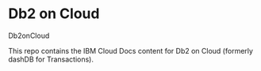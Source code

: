 # Db2 on Cloud
 Db2onCloud
 
This repo contains the IBM Cloud Docs content for Db2 on Cloud (formerly dashDB for Transactions).
